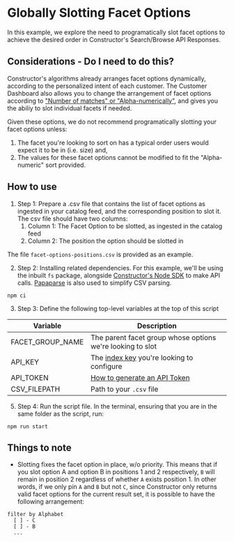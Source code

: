 # Globally Slotting Facet Options

In this example, we explore the need to programatically slot facet options to achieve the desired order in Constructor's Search/Browse API Responses.

## Considerations - Do I need to do this?

Constructor's algorithms already arranges facet options dynamically, according to the personalized intent of each customer. The Customer Dashboard also allows you to change the arrangement of facet options according to ["Number of matches" or "Alpha-numerically"](https://docs.constructor.com/docs/using-the-constructor-dashboard-configuring-rules-facets-configure-global-facets#range-1), and gives you the abiliy to slot individual facets if needed.

Given these options, we do not recommend programatically slotting your facet options unless:

1. The facet you're looking to sort on has a typical order users would expect it to be in (i.e. size) and,
2. The values for these facet options cannot be modified to fit the "Alpha-numeric" sort provided.

## How to use

1. Step 1: Prepare a .csv file that contains the list of facet options as ingested in your catalog feed, and the corresponding position to slot it. The csv file should have two columns:
   1. Column 1: The Facet Option to be slotted, as ingested in the catalog feed
   2. Column 2: The position the option should be slotted in

The file `facet-options-positions.csv` is provided as an example.

2. Step 2: Installing related dependencies. For this example, we'll be using the inbuilt `fs` package, alongside [Constructor's Node SDK](https://github.com/constructor-io/constructorio-node) to make API calls. [Papaparse](https://github.com/mholt/PapaParse) is also used to simplify CSV parsing.

```
npm ci
```

3. Step 3: Define the following top-level variables at the top of this script

| Variable         | Description                                                                                                                                  |
| ---------------- | -------------------------------------------------------------------------------------------------------------------------------------------- |
| FACET_GROUP_NAME | The parent facet group whose options we're looking to slot                                                                                   |
| API_KEY          | The [index key](https://docs.constructor.com/docs/faq-api-are-the-api-key-and-token-considered-secret#api-token) you're looking to configure |
| API_TOKEN        | [How to generate an API Token](https://docs.constructor.com/docs/using-the-constructor-dashboard-monitoring-integration-status-api-tokens)   |
| CSV_FILEPATH     | Path to your `.csv` file                                                                                                                     |

5. Step 4: Run the script file. In the terminal, ensuring that you are in the same folder as the script, run:

```
npm run start
```

## Things to note

- Slotting fixes the facet option in place, w/o priority. This means that if you slot option A and option B in positions 1 and 2 respectively, `B` will remain in position 2 regardless of whether `A` exists position 1. In other words, if we only pin `A` and `B` but not `C`, since Constructor only returns valid facet options for the current result set, it is possible to have the following arrangement:

```
filter by Alphabet
  [ ] - C
  [ ] - B
  ...
```
